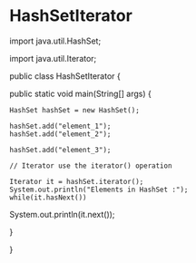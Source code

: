 # HashSetIterator

import java.util.HashSet;

import java.util.Iterator;

public class HashSetIterator {

  public static void main(String[] args) {
  
    HashSet hashSet = new HashSet();

    hashSet.add("element_1");
    hashSet.add("element_2");

    hashSet.add("element_3");

    // Iterator use the iterator() operation

    Iterator it = hashSet.iterator();
    System.out.println("Elements in HashSet :");
    while(it.hasNext())

 

System.out.println(it.next());

  }

}
